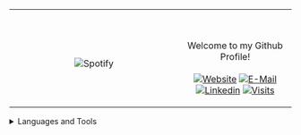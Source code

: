 <table width="100%" align="center"> 
  <tr>
  <td width="60%" align="center">
      
&nbsp; <br> ![Spotify](https://novatorem-two-ruby.vercel.app/api/spotify)

  </td>
  <td width="40%">

  <br><p align="center"> Welcome to my Github Profile! <br><br>
    [![Website](https://img.shields.io/badge/my%20stuff-website-blue?style=flat-square&logo=github)](https://jonathan-r0.github.io)
    [![E-Mail](https://img.shields.io/badge/email-reveal-2a8?style=flat-square&logo=gmail&logoColor=white)](https://mailhide.io/e/OO0HCCzs)
    [![Linkedin](https://img.shields.io/badge/linked-in-369?style=flat-square&logo=linkedin&logoColor=white&color=blue)](https://www.linkedin.com/in/jonathan-rosenblatt-7b38981b4/)
    [![Visits](https://komarev.com/ghpvc/?username=Jonathan-R0&logo=GitHub&label=github%20visits&color=336699&logoColor=white&style=flat-square)](https://github.com/Jonathan-R0)
  </p>
  </td>
</table>



<details>
<summary>Languages and Tools</summary>
  <pre> 
  <span style="float:left; display:inline-block;">
    <img src="http://img.shields.io/badge/-C-A8B9CC?style=flat-square&logo=c&logoColor=ffffff" alt="C">
    <img src="https://img.shields.io/badge/C++-blue.svg?style=flat-square&logo=c%2B%2B" alt="C++">
  </span>
  <span style="float:left;" align="center">
    <img src="https://img.shields.io/badge/-Git-%23F05032?style=flat-square&logo=git&logoColor=%23ffffff" alt="Git">
    <img src="https://img.shields.io/badge/-GitHub-181717?style=flat-square&logo=github" alt="Github">
  </span>
    <img src="http://img.shields.io/badge/-Vim-019833?style=flat-square&logo=vim&logoColor=#ffffff" alt="Vim">
    <img src="http://img.shields.io/badge/-Python-ffff17?style=flat-square&logo=python&logoColor=ffffff" alt="Python">
    <img src="http://img.shields.io/badge/-Java-5B4638?style=flat-square&logo=java&logoColor=ffffff" alt="Java">
    <img src="http://img.shields.io/badge/-Linux-A8B9CC?style=flat-square&logo=Linux&logoColor=ffffff" alt="Linux">
    <img src="https://img.shields.io/badge/-HTML5-%23E44D27?style=flat-square&logo=html5&logoColor=ffffff" alt="HTML">
    <img src="https://img.shields.io/badge/-Markdown-000000?style=flat-square&logo=markdown" alt="Markdown">
    <img src="http://img.shields.io/badge/-VS%20Code-0000FF?style=flat-square&logo=visual-studio-code&logoColor=ffffff" alt="VS-Code">
    <img src="http://img.shields.io/badge/-TypeScript-007acc?style=flat-square&logo=typescript&logoColor=ffffff" alt="TypeScript">
  </pre>
</details>

[//]: <> (The `&nbsp;` is to have Aphelion take up more space)
